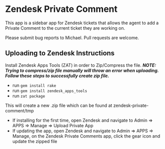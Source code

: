 # Zendesk Private Comment

This app is a sidebar app for Zendesk tickets that allows the agent to add a Private Comment to the current ticket they are working on.

Please submit bug reports to Michael. Pull requests are welcome.

## Uploading to Zendesk Instructions

Install Zendesk Apps Tools (ZAT) in order to Zip/Compress the file. ***NOTE: Trying to compress/zip file manually will throw an error when uploading. Follow these steps to successfully create zip file.***

- run `gem install rake`
- run `gem install zendesk_apps_tools`
- run `zat package`

This will create a new .zip file which can be found at zendesk-private-comment/tmp

- If installing for the first time, open Zendesk and navigate to Admin => APPS => Manage => Upload Private App
- If updating the app, open Zendesk and navigate to Admin => APPS => Manage, on the Zendesk Private Comments app, click the gear icon and update the zipped file
